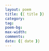 ```yaml
---
layout: poem
title: {{ title }}
category:
tag:
poem-bg:
max-width:
comments:
date: {{ date }}
---
```

